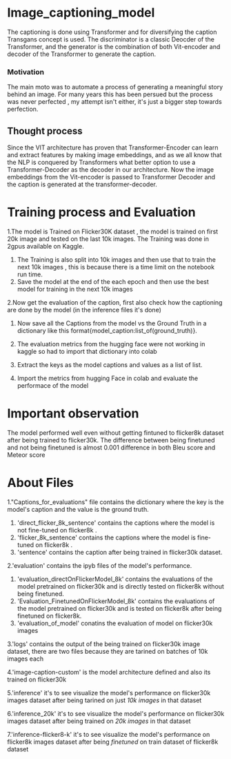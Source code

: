 # Image_captioning_model
The captioning is done using Transformer and for diversifying the caption Transgans concept is used. 
The discriminator is a classic Deocder of the Transformer, and the generator is the combination of both Vit-encoder and decoder of the Transformer to generate the caption.
### Motivation
The main moto was to automate a process of generating a meaningful story behind an image. For many years this has been persued but the process was never perfected , my attempt isn't either, it's just a bigger step towards perfection.
## Thought process
Since the VIT architecture has proven that Transformer-Encoder can learn and extract features by making image embeddings, and as we all know that the NLP is conquered by Transformers what better option to use a Transformer-Decoder as the decoder in our architecture.
Now the image embeddings from the Vit-encoder is passed to Transformer Decoder and the caption is generated at the transformer-decoder.

# Training process and Evaluation

1.The model is Trained on Flicker30K dataset , the model is trained on first 20k image and tested on the last 10k images. The Training was done in 2gpus available on Kaggle.
  1. The Training is also split into 10k images and then use that to train the next 10k images , this is because there is a time limit on the notebook run time.
  2. Save the model at the end of the each epoch and then use the best model for training in the next 10k images

2.Now get the evaluation of the caption, first also check how the captioning are done by the model (in the inference files it's done)
  1. Now save all the Captions from the model vs the Ground Truth in a dictionary like this format{model_caption:list_of(ground_truth)}.
  2. The evaluation metrics from the hugging face were not working in kaggle so had to import that dictionary into colab
  3. Extract the keys as the model captions and values as a list of list.

3. Import the metrics from hugging Face in colab and evaluate the performace of the model

# Important observation
The model performed well even without getting fintuned to flicker8k dataset after being trained to flicker30k. The difference between being finetuned and not being finetuned is almost 0.001 difference in both Bleu score and Meteor score

# About Files

1."Captions_for_evaluations" file contains the dictionary where the key is the model's caption and the value is the ground truth.
  1. 'direct_flicker_8k_sentence' contains the captions where the model is not fine-tuned on flicker8k .
  2. 'flicker_8k_sentence' contains the captions where the model is fine-tuned on flicker8k .
  3. 'sentence' contains the caption after being trained in flicker30k dataset.

2.'evaluation' contains the ipyb files of the model's performance.
  1. 'evaluation_directOnFlickerModel_8k' contains the evaluations of the model pretrained on flicker30k and is directly tested on flicker8k without being finetuned.
  2. 'Evaluation_FinetunedOnFlickerModel_8k' contains the evaluations of the model pretrained on flicker30k and is tested on flicker8k after being finetuned on flicker8k.
  3. 'evaluation_of_model' conatins the evaluation of model on flicker30k images

3.'logs' contains the output of the being trained on flicker30k image dataset, there are two files because they are tarined on batches of 10k images each

4.'image-caption-custom' is the model architecture defined and also its trained on flicker30k

5.'inference' it's to see visualize the model's performance on flicker30k images dataset after being tarined on just *10k images* in that dataset

6.'inference_20k' it's to see visualize the model's performance on flicker30k images dataset after being trained on *20k images* in that dataset

7.'inference-flicker8-k' it's to see visualize the model's performance on flicker8k images dataset after being *finetuned* on train dataset of flicker8k dataset
